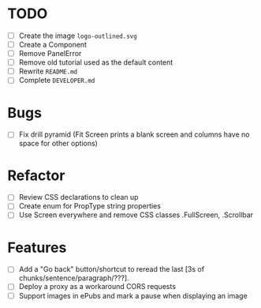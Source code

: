 # TODO

- [ ] Create the image `logo-outlined.svg`
- [ ] Create a Component <LargeButtonGroup>
- [ ] Remove PanelError
- [ ] Remove old tutorial used as the default content
- [ ] Rewrite `README.md`
- [ ] Complete `DEVELOPER.md`

# Bugs

- [ ] Fix drill pyramid (Fit Screen prints a blank screen and columns have no space for other options)

# Refactor

- [ ] Review CSS declarations to clean up
- [ ] Create enum for PropType string properties
- [ ] Use Screen everywhere and remove CSS classes .FullScreen, .Scrollbar

# Features

- [ ] Add a "Go back" button/shortcut to reread the last [3s of chunks/sentence/paragraph/???].
- [ ] Deploy a proxy as a workaround CORS requests
- [ ] Support images in ePubs and mark a pause when displaying an image
